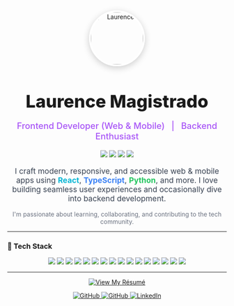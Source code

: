 <!-- About Me - Laurence Magistrado -->

<p align="center">
  <img src="[[[readme-files/mypic.jpg](https://github.com/laurencemgst/laurencemgst/blob/main/readme-files/mypic.jpg)](https://github.com/user-attachments/assets/31ca1fd0-8644-4920-8d71-e72c96ecb62e)](https://github.com/laurencemgst/laurencemgst/blob/main/readme-files/mypic.jpg?raw=true)" alt="Laurence" width="120" style="border-radius: 50%; border: 4px solid #fff; box-shadow: 0 4px 16px rgba(0,0,0,0.2); object-fit: cover;">
</p>

<h1 align="center" style="font-size:2.5rem; font-weight:800; margin-bottom:0.5em;">
  Laurence Magistrado
</h1>

<p align="center" style="font-size:1.25rem; color:#a855f7; font-weight:500;">
  Frontend Developer (Web & Mobile) <span style="margin:0 0.5em;">|</span> Backend Enthusiast
</p>

<p align="center">
  <img src="https://img.shields.io/badge/React-20232A?style=for-the-badge&logo=react&logoColor=61DAFB" />
  <img src="https://img.shields.io/badge/Node.js-339933?style=for-the-badge&logo=nodedotjs&logoColor=white" />
  <img src="https://img.shields.io/badge/Mobile-3DDC84?style=for-the-badge&logo=android&logoColor=white" />
  <img src="https://img.shields.io/badge/Web-4285F4?style=for-the-badge&logo=google-chrome&logoColor=white" />
</p>

<p align="center" style="font-size:1.1rem; color:#374151;">
  I craft modern, responsive, and accessible web & mobile apps using <b style="color:#06b6d4;">React</b>, <b style="color:#3b82f6;">TypeScript</b>, <b style="color:#22c55e;">Python</b>, and more. I love building seamless user experiences and occasionally dive into backend development.
</p>

<p align="center" style="color:#6b7280;">
  I'm passionate about learning, collaborating, and contributing to the tech community.
</p>

---

### 🚀 Tech Stack

<p align="center">
  <img src="https://img.shields.io/badge/HTML-E34F26?style=flat&logo=html5&logoColor=white" />
  <img src="https://img.shields.io/badge/CSS-1572B6?style=flat&logo=css3&logoColor=white" />
  <img src="https://img.shields.io/badge/JavaScript-F7DF1E?style=flat&logo=javascript&logoColor=black" />
  <img src="https://img.shields.io/badge/TypeScript-3178C6?style=flat&logo=typescript&logoColor=white" />
  <img src="https://img.shields.io/badge/React-20232A?style=flat&logo=react&logoColor=61DAFB" />
  <img src="https://img.shields.io/badge/Next.js-000?style=flat&logo=nextdotjs&logoColor=white" />
  <img src="https://img.shields.io/badge/Redux-593D88?style=flat&logo=redux&logoColor=white" />
  <img src="https://img.shields.io/badge/Python-3776AB?style=flat&logo=python&logoColor=white" />
  <img src="https://img.shields.io/badge/Flask-000?style=flat&logo=flask&logoColor=white" />
  <img src="https://img.shields.io/badge/MySQL-4479A1?style=flat&logo=mysql&logoColor=white" />
  <img src="https://img.shields.io/badge/React_Native-20232A?style=flat&logo=react&logoColor=61DAFB" />
  <img src="https://img.shields.io/badge/Expo-000020?style=flat&logo=expo&logoColor=white" />
  <img src="https://img.shields.io/badge/Node.js-339933?style=flat&logo=nodedotjs&logoColor=white" />
  <img src="https://img.shields.io/badge/Tailwind_CSS-38B2AC?style=flat&logo=tailwind-css&logoColor=white" />
  <img src="https://img.shields.io/badge/Bootstrap-7952B3?style=flat&logo=bootstrap&logoColor=white" />
  <img src="https://img.shields.io/badge/GitHub-181717?style=flat&logo=github&logoColor=white" />
</p>

---

<p align="center">
  <a href="https://laurencemagistrado.jobs180.com/" target="_blank">
    <img src="https://img.shields.io/badge/View%20My%20Résumé-06b6d4?style=for-the-badge&logo=readme&logoColor=white" alt="View My Résumé" />
  </a>
</p>

<p align="center">
    <a href="https://github.com/laurence-mgst" target="_blank">
    <img src="https://img.shields.io/badge/GitHub-181717?style=for-the-badge&logo=github&logoColor=white" alt="GitHub" />
  </a>
  <a href="https://github.com/laurencemgst" target="_blank">
    <img src="https://img.shields.io/badge/GitHub-181717?style=for-the-badge&logo=github&logoColor=white" alt="GitHub" />
  </a>
  <a href="https://www.linkedin.com/in/laurence-magistrado/" target="_blank">
    <img src="https://img.shields.io/badge/LinkedIn-0A66C2?style=for-the-badge&logo=linkedin&logoColor=white" alt="LinkedIn" />
  </a>
</p>
